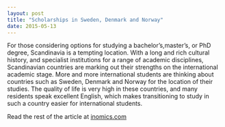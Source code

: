 ```yaml
---
layout: post
title: "Scholarships in Sweden, Denmark and Norway"
date: 2015-05-13
---
```

For those considering options for studying a bachelor’s,master’s, or PhD degree, Scandinavia is a tempting location. With a long and rich cultural history, and specialist institutions for a range of academic disciplines, Scandinavian countries are marking out their strengths on the international academic stage. More and more international students are thinking about countries such as Sweden, Denmark and Norway for the location of their studies. The quality of life is very high in these countries, and many residents speak excellent English, which makes transitioning to study in such a country easier for international students.

Read the rest of the article at [inomics.com](https://inomics.com/scholarships-sweden-denmark-norway)
